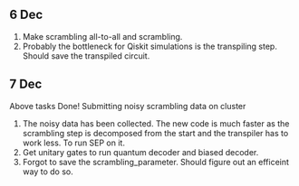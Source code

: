 ## 6 Dec
1. Make scrambling all-to-all and scrambling.
2. Probably the bottleneck for Qiskit simulations is the transpiling step. Should save the transpiled circuit.

## 7 Dec
Above tasks Done!
Submitting noisy scrambling data on cluster
1. The noisy data has been collected. The new code is much faster as the scrambling step is decomposed from the start and the transpiler has to work less. To run SEP on it.
2. Get unitary gates to run quantum decoder and biased decoder.
3. Forgot to save the scrambling_parameter. Should figure out an efficeint way to do so.
